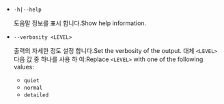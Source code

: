 * `-h|--help`

  <span data-ttu-id="d619a-101">도움말 정보를 표시 합니다.</span><span class="sxs-lookup"><span data-stu-id="d619a-101">Show help information.</span></span>

* `--verbosity <LEVEL>`

  <span data-ttu-id="d619a-102">출력의 자세한 정도 설정 합니다.</span><span class="sxs-lookup"><span data-stu-id="d619a-102">Set the verbosity of the output.</span></span> <span data-ttu-id="d619a-103">대체 `<LEVEL>` 다음 값 중 하나를 사용 하 여:</span><span class="sxs-lookup"><span data-stu-id="d619a-103">Replace `<LEVEL>` with one of the following values:</span></span>
  
  * `quiet`
  * `normal`
  * `detailed`
